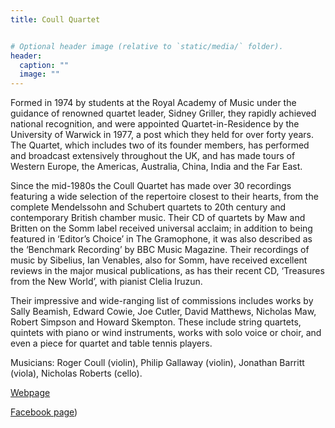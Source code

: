 ```yaml
---
title: Coull Quartet


# Optional header image (relative to `static/media/` folder).
header:
  caption: ""
  image: ""
---
```




Formed in 1974 by students at the Royal Academy of Music under the guidance of renowned quartet leader, Sidney Griller, they rapidly achieved national recognition, and were appointed Quartet-in-Residence by the University of Warwick in 1977, a post which they held for over forty years. The Quartet, which includes two of its founder members, has performed and broadcast extensively throughout the UK, and has made tours of Western Europe, the Americas, Australia, China, India and the Far East.

Since the mid-1980s the Coull Quartet has made over 30 recordings featuring a wide selection of the repertoire closest to their hearts, from the complete Mendelssohn and Schubert quartets to 20th century and contemporary British chamber music. Their CD of quartets by Maw and Britten on the Somm label received universal acclaim; in addition to being featured in ‘Editor’s Choice’ in The Gramophone, it was also described as the ‘Benchmark Recording’ by BBC Music Magazine. Their recordings of music by Sibelius, Ian Venables, also for Somm, have received excellent reviews in the major musical publications, as has their recent CD, ‘Treasures from the New World’, with pianist Clelia Iruzun.

Their impressive and wide-ranging list of commissions includes works by Sally Beamish, Edward Cowie, Joe Cutler, David Matthews, Nicholas Maw, Robert Simpson and Howard Skempton. These include string quartets, quintets with piano or wind instruments, works with solo voice or choir, and even a piece for quartet and table tennis players.

Musicians: Roger Coull (violin), Philip Gallaway (violin), Jonathan Barritt (viola), Nicholas Roberts (cello). 

[Webpage](http://www.coullquartet.com) 

[Facebook page](https://www.facebook.com/people/The-Coull-Quartet/100063018892350/))
